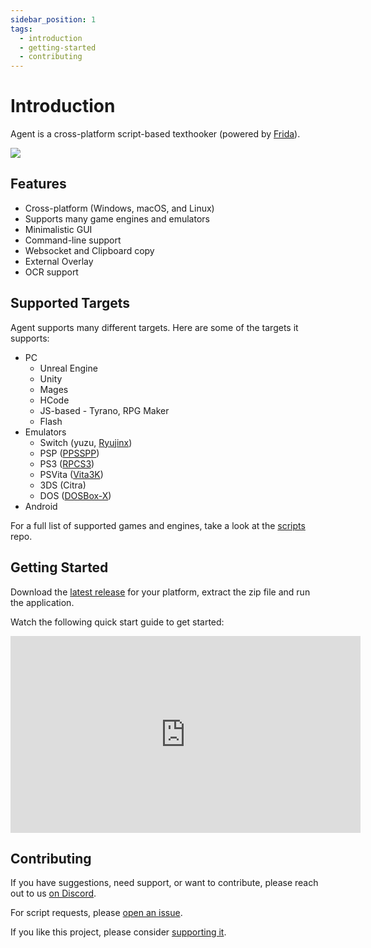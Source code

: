 ```yaml
---
sidebar_position: 1
tags:
  - introduction
  - getting-started
  - contributing
---
```


# Introduction

Agent is a cross-platform script-based texthooker (powered by [Frida](https://frida.re/)).

![](/img/showcase.gif)

## Features

- Cross-platform (Windows, macOS, and Linux)
- Supports many game engines and emulators
- Minimalistic GUI
- Command-line support
- Websocket and Clipboard copy
- External Overlay
- OCR support

## Supported Targets

Agent supports many different targets. Here are some of the targets it supports:

- PC
  - Unreal Engine
  - Unity
  - Mages
  - HCode
  - JS-based - Tyrano, RPG Maker
  - Flash
- Emulators
  - Switch (yuzu, [Ryujinx](https://ryujinx.org/))
  - PSP ([PPSSPP](https://www.ppsspp.org/))
  - PS3 ([RPCS3](https://rpcs3.net/))
  - PSVita ([Vita3K](https://vita3k.org/))
  - 3DS (Citra)
  - DOS ([DOSBox-X](https://dosbox-x.com/))
- Android

For a full list of supported games and engines, take a look at the [scripts](https://github.com/0xDC00/scripts) repo.

## Getting Started

Download the [latest release](https://github.com/0xDC00/agent/releases/latest) for your platform, extract the zip file and run the application.

Watch the following quick start guide to get started:

<iframe width="560" height="315" src="https://www.youtube.com/embed/dFfuq2UnKjU?si=VIf9pX2euiJeTQvb" title="YouTube video player" frameborder="0" allow="accelerometer; autoplay; clipboard-write; encrypted-media; gyroscope; picture-in-picture; web-share" referrerpolicy="strict-origin-when-cross-origin" allowfullscreen></iframe>

## Contributing

If you have suggestions, need support, or want to contribute, please reach out to us [on Discord](https://discord.gg/sWeFsmJYJc).

For script requests, please [open an issue](https://github.com/0xDC00/scripts/issues).

If you like this project, please consider [supporting it](https://ko-fi.com/0xdc00).
